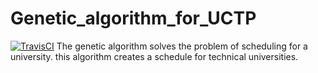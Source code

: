 # Genetic_algorithm_for_UCTP
<a href="https://travis-ci.com/github/TimasTT/Genetic_algorithm_for_UCTP"><img alt="TravisCI" src="https://travis-ci.com/TimasTT/Genetic_algorithm_for_UCTP.svg?branch=main" /></a>
The genetic algorithm solves the problem of scheduling for a university. this algorithm creates a schedule for technical universities.
